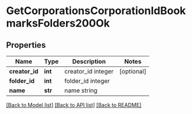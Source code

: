 # GetCorporationsCorporationIdBookmarksFolders200Ok

## Properties
Name | Type | Description | Notes
------------ | ------------- | ------------- | -------------
**creator_id** | **int** | creator_id integer | [optional] 
**folder_id** | **int** | folder_id integer | 
**name** | **str** | name string | 

[[Back to Model list]](../README.md#documentation-for-models) [[Back to API list]](../README.md#documentation-for-api-endpoints) [[Back to README]](../README.md)


